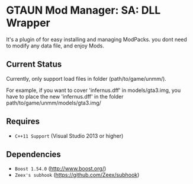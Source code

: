 GTAUN Mod Manager: SA: DLL Wrapper
===============
It's a plugin of for easy installing and managing ModPacks.
you dont need to modify any data file, and enjoy Mods.

Current Status
-----------------
Currently, only support load files in folder (path/to/game/unmm/).

For example, if you want to cover 'infernus.dff' in models/gta3.img, 
you have to place the new 'infernus.dff' in the folder path/to/game/unmm/models/gta3.img/

Requires
-----------------
* `C++11 Support` (Visual Studio 2013 or higher)

Dependencies
-----------------
* `Boost 1.54.0` (http://www.boost.org/)
* `Zeex's subhook` (https://github.com/Zeex/subhook)
